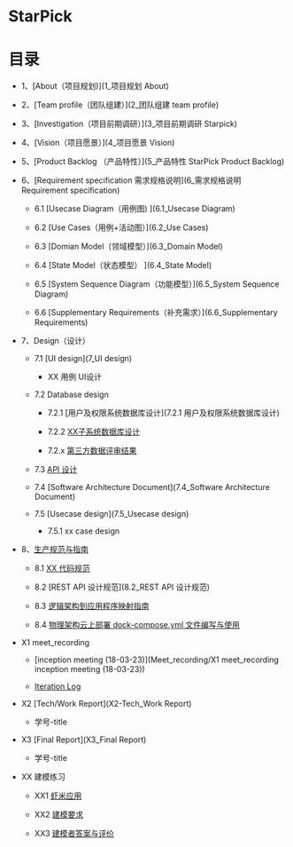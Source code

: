 # StarPick

# [](#TOC)目录
 
* 1、[About（项目规划)](1_项目规划 About)

* 2、[Team profile（团队组建）](2_团队组建 team profile)

* 3、[Investigation（项目前期调研）](3_项目前期调研 Starpick)

* 4、[Vision（项目愿景）](4_项目愿景 Vision)

* 5、[Product Backlog （产品特性）](5_产品特性 StarPick Product Backlog)

* 6、[Requirement specification 需求规格说明](6_需求规格说明 Requirement specification)

  - 6.1 [Usecase Diagram（用例图) ](6.1_Usecase Diagram)

  - 6.2 [Use Cases（用例+活动图）](6.2_Use Cases)

  - 6.3 [Domian Model（领域模型）](6.3_Domain Model)

  - 6.4 [State Model（状态模型） ](6.4_State Model)

  - 6.5 [System Sequence Diagram（功能模型）](6.5_System Sequence Diagram)
  
  - 6.6 [Supplementary Requirements（补充需求）](6.6_Supplementary Requirements)

* 7、Design（设计）

  - 7.1 [UI design](7_UI design)
 
     - XX 用例 UI设计

  - 7.2 Database design

     - 7.2.1 [用户及权限系统数据库设计](7.2.1 用户及权限系统数据库设计)

     - 7.2.2 [XX子系统数据库设计](7.2.2数据库设计)

     - 7.2.x [第三方数据评审结果](7.2.x_第三方数据评审结果)

  - 7.3 [API 设计](7.3_API设计)

  - 7.4 [Software Architecture Document](7.4_Software Architecture Document)

  - 7.5 [Usecase design](7.5_Usecase design)

     - 7.5.1 xx case design

* 8、[生产规范与指南](8_生产规范与指南)  

  - 8.1 [XX 代码规范](8_生产规范与指南)

  - 8.2 [REST API 设计规范](8.2_REST API 设计规范)
  
  - 8.3 [逻辑架构到应用程序映射指南](8.3_逻辑架构到应用程序映射指南)
  
  - 8.4 [物理架构云上部署 dock-compose.yml 文件编写与使用](8.4_物理架构云上部署)

* X1 meet_recording

  - [inception meeting (18-03-23)](Meet_recording/X1 meet_recording inception meeting (18-03-23))
  
  - [Iteration Log](Iteration)

* X2 [Tech/Work Report](X2-Tech_Work Report)

   - 学号-title

* X3 [Final Report](X3_Final Report)

   - 学号-title
  
* XX 建模练习

  - XX1 [虾米应用](XX建模练习/XX1_虾米音乐文档.md)
 
  - XX2 [建模要求](XX建模练习/XX2_建模要求.md)
 
  - XX3 [建模者答案与评价](XX建模练习/XX3_建模者答案与评价.md)
